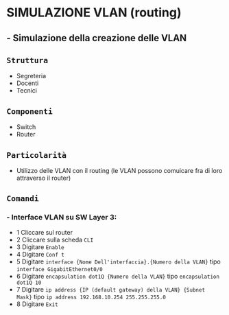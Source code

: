 # SIMULAZIONE VLAN (routing)
## - Simulazione della creazione delle VLAN
## `Struttura`
- Segreteria
- Docenti
- Tecnici
## `Componenti`
- Switch
- Router
## `Particolarità`
- Utilizzo delle VLAN con il routing (le VLAN possono comuicare fra di loro attraverso il router)
## `Comandi`
### - Interface VLAN su SW Layer 3:
  -  1 Cliccare sul router
  -  2 Cliccare sulla scheda `CLI`
  -  3 Digitare `Enable`
  -  4 Digitare `Conf t`
  -  5 Digitare `interface {Nome Dell'interfaccia}.{Numero della VLAN}` tipo `interface GigabitEthernet0/0`
  -  6 Digitare `encapsulation dot1Q {Numero della VLAN}` tipo `encapsulation dot1Q 10`
  -  7 Digitare `ip address {IP (default gateway) della VLAN} {Subnet Mask}` tipo `ip address 192.168.10.254 255.255.255.0`
  -  8 Digitare `Exit`  

